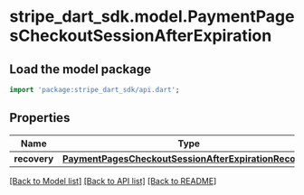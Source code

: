 # stripe_dart_sdk.model.PaymentPagesCheckoutSessionAfterExpiration

## Load the model package
```dart
import 'package:stripe_dart_sdk/api.dart';
```

## Properties
Name | Type | Description | Notes
------------ | ------------- | ------------- | -------------
**recovery** | [**PaymentPagesCheckoutSessionAfterExpirationRecovery**](PaymentPagesCheckoutSessionAfterExpirationRecovery.md) |  | [optional] 

[[Back to Model list]](../README.md#documentation-for-models) [[Back to API list]](../README.md#documentation-for-api-endpoints) [[Back to README]](../README.md)


